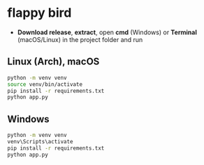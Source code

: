 # flappy bird

- **Download release**, **extract**, open **cmd** (Windows) or **Terminal** (macOS/Linux) in the project folder and run

## Linux (Arch), macOS

```sh
python -m venv venv
source venv/bin/activate
pip install -r requirements.txt
python app.py
```

## Windows

```sh
python -m venv venv
venv\Scripts\activate
pip install -r requirements.txt
python app.py
```
